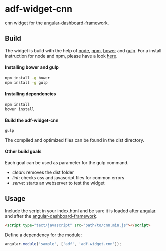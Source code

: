 # adf-widget-cnn

cnn widget for the [angular-dashboard-framework](https://github.com/sdorra/angular-dashboard-framework).

## Build

The widget is build with the help of [node](https://nodejs.org/), [npm](https://www.npmjs.com/), [bower](http://bower.io/) and [gulp](http://gulpjs.com/). For a install instruction for node and npm, please have a look [here](https://docs.npmjs.com/getting-started/installing-node).

#### Installing bower and gulp

```bash
npm install -g bower
npm install -g gulp
```

#### Installing dependencies

```bash
npm install
bower install
```

#### Build the adf-widget-cnn

```bash
gulp
```

The compiled and optimized files can be found in the dist directory.

#### Other build goals

Each goal can be used as parameter for the gulp command.

* *clean*: removes the dist folder
* *lint*: checks css and javascript files for common errors
* *serve*: starts an webserver to test the widget

## Usage

Include the script in your index.html and be sure it is loaded after [angular](https://angularjs.org/) and after the [angular-dashboard-framework](https://github.com/sdorra/angular-dashboard-framework).

```html
<script type="text/javascript" src="path/to/cnn.min.js"></script>
```

Define a dependency for the module:

```javascript
angular.module('sample', ['adf', 'adf.widget.cnn']);
```
